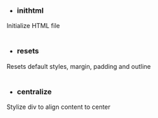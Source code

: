 - ### inithtml
Initialize HTML file
#
- ### resets
Resets default styles, margin, padding and outline
#
- ### centralize
Stylize div to align content to center
